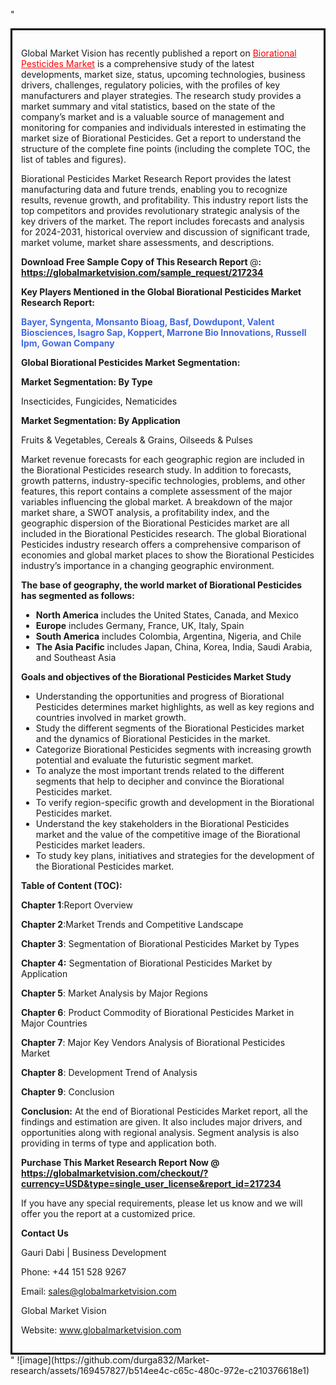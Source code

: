"<div style='border: 3px solid black; padding: 1em;'>

Global Market Vision has recently published a report on <a style='color: #ff0000;' href='https://globalmarketvision.com/reports/global-biorational-pesticides-market/217234'>Biorational Pesticides Market</a> is a comprehensive study of the latest developments, market size, status, upcoming technologies, business drivers, challenges, regulatory policies, with the profiles of key manufacturers and player strategies. The research study provides a market summary and vital statistics, based on the state of the company’s market and is a valuable source of management and monitoring for companies and individuals interested in estimating the market size of Biorational Pesticides. Get a report to understand the structure of the complete fine points (including the complete TOC, the list of tables and figures).

Biorational Pesticides Market Research Report provides the latest manufacturing data and future trends, enabling you to recognize results, revenue growth, and profitability. This industry report lists the top competitors and provides revolutionary strategic analysis of the key drivers of the market. The report includes forecasts and analysis for 2024-2031, historical overview and discussion of significant trade, market volume, market share assessments, and descriptions.

<strong>Download Free Sample Copy of This Research Report </strong>@<strong>:</strong><strong> <a style='color: #ff0000;' href='https://globalmarketvision.com/sample_request/217234?utm_source=linkedinPulse&utm_medium=Durga&utm_campaign=Durga'><strong>https://globalmarketvision.com/sample_request/217234</strong></a></strong>

<strong>Key Players Mentioned in the Global Biorational Pesticides Market Research Report:</strong>

<strong style='color: #4169e1;'>Bayer, Syngenta, Monsanto Bioag, Basf, Dowdupont, Valent Biosciences, Isagro Sap, Koppert, Marrone Bio Innovations, Russell Ipm, Gowan Company</strong>

<strong>Global Biorational Pesticides Market Segmentation:</strong>

<strong>Market Segmentation: By Type</strong>

Insecticides, Fungicides, Nematicides

<strong>Market Segmentation: By Application</strong>

Fruits & Vegetables, Cereals & Grains, Oilseeds & Pulses

Market revenue forecasts for each geographic region are included in the Biorational Pesticides research study. In addition to forecasts, growth patterns, industry-specific technologies, problems, and other features, this report contains a complete assessment of the major variables influencing the global market. A breakdown of the major market share, a SWOT analysis, a profitability index, and the geographic dispersion of the Biorational Pesticides market are all included in the Biorational Pesticides research. The global Biorational Pesticides industry research offers a comprehensive comparison of economies and global market places to show the Biorational Pesticides industry’s importance in a changing geographic environment.

<strong>The base of geography, the world market of Biorational Pesticides has segmented as follows:</strong>
<ul>
  <li><strong>North America</strong> includes the United States, Canada, and Mexico</li>
  <li><strong>Europe</strong> includes Germany, France, UK, Italy, Spain</li>
  <li><strong>South America</strong> includes Colombia, Argentina, Nigeria, and Chile</li>
  <li><strong>The Asia Pacific</strong> includes Japan, China, Korea, India, Saudi Arabia, and Southeast Asia</li>
</ul>
<strong>Goals and objectives of the Biorational Pesticides Market Study</strong>
<ul>
  <li>Understanding the opportunities and progress of Biorational Pesticides determines market highlights, as well as key regions and countries involved in market growth.</li>
  <li>Study the different segments of the Biorational Pesticides market and the dynamics of Biorational Pesticides in the market.</li>
  <li>Categorize Biorational Pesticides segments with increasing growth potential and evaluate the futuristic segment market.</li>
  <li>To analyze the most important trends related to the different segments that help to decipher and convince the Biorational Pesticides market.</li>
  <li>To verify region-specific growth and development in the Biorational Pesticides market.</li>
  <li>Understand the key stakeholders in the Biorational Pesticides market and the value of the competitive image of the Biorational Pesticides market leaders.</li>
  <li>To study key plans, initiatives and strategies for the development of the Biorational Pesticides market.</li>
</ul>
<strong>Table of Content (TOC): </strong>

<strong>Chapter 1</strong>:Report Overview

<strong>Chapter 2</strong>:Market Trends and Competitive Landscape

<strong>Chapter 3</strong>: Segmentation of Biorational Pesticides Market by Types

<strong>Chapter 4:</strong> Segmentation of Biorational Pesticides Market by Application

<strong>Chapter 5</strong>: Market Analysis by Major Regions

<strong>Chapter 6</strong>: Product Commodity of Biorational Pesticides Market in Major Countries

<strong>Chapter 7</strong>: Major Key Vendors Analysis of Biorational Pesticides Market

<strong>Chapter 8</strong>: Development Trend of Analysis

<strong>Chapter 9</strong>: Conclusion

<strong>Conclusion:</strong> At the end of Biorational Pesticides Market report, all the findings and estimation are given. It also includes major drivers, and opportunities along with regional analysis. Segment analysis is also providing in terms of type and application both.

<strong>Purchase This Market Research Report Now @</strong><strong> <strong><a style='color: #ff0000;' href='https://globalmarketvision.com/checkout/?currency=USD&type=single_user_license&report_id=217234?utm_source=linkedinPulse&utm_medium=Durga&utm_campaign=Durga'>https://globalmarketvision.com/checkout/?currency=USD&type=single_user_license&report_id=217234</a></strong>
</strong>

If you have any special requirements, please let us know and we will offer you the report at a customized price.

<strong>Contact Us</strong>

Gauri Dabi | Business Development

Phone: +44 151 528 9267

Email: <a href='mailto:sales@globalmarketvision.com'>sales@globalmarketvision.com</a>

Global Market Vision

Website: <a href='http://www.globalmarketvision.com/'>www.globalmarketvision.com</a>

</div>"
![image](https://github.com/durga832/Market-research/assets/169457827/b514ee4c-c65c-480c-972e-c210376618e1)
